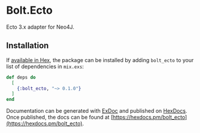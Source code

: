# Bolt.Ecto

Ecto 3.x adapter for Neo4J.

## Installation

If [available in Hex](https://hex.pm/docs/publish), the package can be installed
by adding `bolt_ecto` to your list of dependencies in `mix.exs`:

```elixir
def deps do
  [
    {:bolt_ecto, "~> 0.1.0"}
  ]
end
```

Documentation can be generated with [ExDoc](https://github.com/elixir-lang/ex_doc)
and published on [HexDocs](https://hexdocs.pm). Once published, the docs can
be found at [https://hexdocs.pm/bolt_ecto](https://hexdocs.pm/bolt_ecto).

